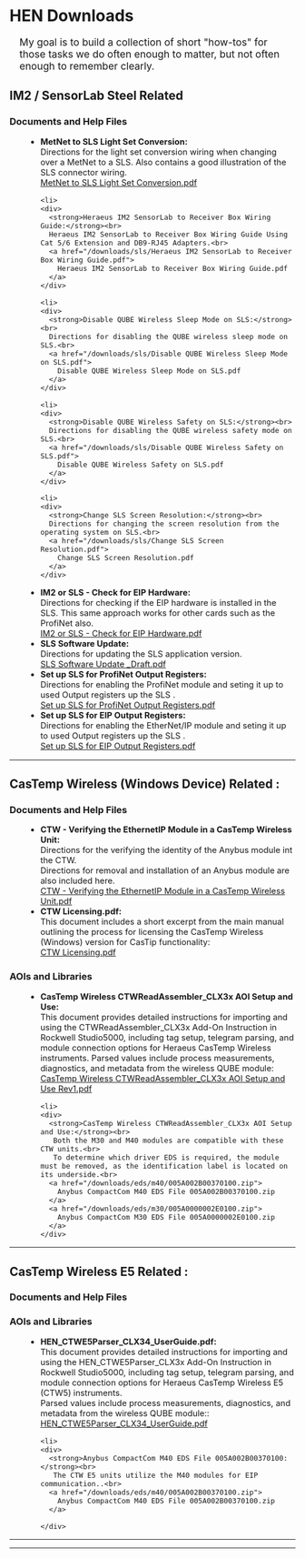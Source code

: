 # HEN Downloads
<span style="display: block; margin-left: 1em; font-weight: regular; font-size: 1.25em;">
    <div>
      My goal is to build a collection of short "how-tos" for those tasks we do often enough to matter, but not often enough to remember clearly.<br>
    </div>
</span>


## IM2 / SensorLab Steel Related

### Documents and Help Files

<ul style="list-style-type: disc; margin-left: 2em; font-size: 1.05em;">

  <li>
    <div>
      <strong>MetNet to SLS Light Set Conversion:</strong><br>
      Directions for the light set conversion wiring when changing over a MetNet to a SLS. Also contains a good illustration of the SLS connector wiring.<br>
      <a href="/downloads/sls/MetNet to SLS Light Set Conversion.pdf">
        MetNet to SLS Light Set Conversion.pdf
      </a>
    </div>
  </li>
  
    <li>
    <div>
      <strong>Heraeus IM2 SensorLab to Receiver Box Wiring Guide:</strong><br>
      Heraeus IM2 SensorLab to Receiver Box Wiring Guide Using Cat 5/6 Extension and DB9-RJ45 Adapters.<br>
      <a href="/downloads/sls/Heraeus IM2 SensorLab to Receiver Box Wiring Guide.pdf">
        Heraeus IM2 SensorLab to Receiver Box Wiring Guide.pdf
      </a>
    </div>
  </li>
  
    <li>
    <div>
      <strong>Disable QUBE Wireless Sleep Mode on SLS:</strong><br>
      Directions for disabling the QUBE wireless sleep mode on SLS.<br>
      <a href="/downloads/sls/Disable QUBE Wireless Sleep Mode on SLS.pdf">
        Disable QUBE Wireless Sleep Mode on SLS.pdf
      </a>
    </div>
  </li>
  
    <li>
    <div>
      <strong>Disable QUBE Wireless Safety on SLS:</strong><br>
      Directions for disabling the QUBE wireless safety mode on SLS.<br>
      <a href="/downloads/sls/Disable QUBE Wireless Safety on SLS.pdf">
        Disable QUBE Wireless Safety on SLS.pdf
      </a>
    </div>
  </li>
  
    <li>
    <div>
      <strong>Change SLS Screen Resolution:</strong><br>
      Directions for changing the screen resolution from the operating system on SLS.<br>
      <a href="/downloads/sls/Change SLS Screen Resolution.pdf">
        Change SLS Screen Resolution.pdf
      </a>
    </div>
  </li>
  
  <li>
    <div>
      <strong>IM2 or SLS - Check for EIP Hardware:</strong><br>
      Directions for checking if the EIP hardware is installed in the SLS. This same approach works for other cards such as the ProfiNet also.<br>
      <a href="/downloads/sls/IM2 or SLS - Check for EIP Hardware.pdf">
        IM2 or SLS - Check for EIP Hardware.pdf
      </a>
    </div>
  </li>
  
 <li>
    <div>
      <strong>SLS Software Update:</strong><br>
      Directions for updating the SLS application version.<br>
      <a href="/downloads/sls/SLS Software Update _Draft.pdf">
        SLS Software Update _Draft.pdf
      </a>
    </div>
  </li>
  
  <li>
    <div>
      <strong>Set up SLS for ProfiNet Output Registers:</strong><br>
      Directions for enabling the ProfiNet module and seting it up to used Output registers up the SLS .<br>
      <a href="/downloads/sls/sls_output_register_files_pnet/Set up SLS for ProfiNet Output Registers.pdf">
        Set up SLS for ProfiNet Output Registers.pdf
      </a>
    </div>
  </li>
  
  <li>
    <div>
      <strong>Set up SLS for EIP Output Registers:</strong><br>
      Directions for enabling the EtherNet/IP module and seting it up to used Output registers up the SLS .<br>
      <a href="/downloads/sls/sls_output_register_files_clx/Set up SLS for EIP Output Registers.pdf">
        Set up SLS for EIP Output Registers.pdf
      </a>
    </div>
  </li>

</ul>




---



## CasTemp Wireless (Windows Device) Related :

### Documents and Help Files

<ul style="list-style-type: disc; margin-left: 2em; font-size: 1.05em;">

  <li>
    <div>
      <strong>CTW - Verifying the EthernetIP Module in a CasTemp Wireless Unit:</strong><br>
      Directions for the verifying the identity of the Anybus module int the CTW.<br>
	  Directions for removal and installation of an Anybus module are also included here.<br>
      <a href="/downloads/ctw/CTW - Verifying the EthernetIP Module in a CasTemp Wireless Unit.pdf">
        CTW - Verifying the EthernetIP Module in a CasTemp Wireless Unit.pdf
      </a>
    </div>
  </li>
  
  <li>
    <div>
      <strong>CTW Licensing.pdf:</strong><br>
      This document includes a short excerpt from the main manual outlining the process for licensing the CasTemp Wireless (Windows) version for CasTip functionality:<br>
      <a href="/downloads/ctw/CTW Licensing.pdf">
        CTW Licensing.pdf
      </a>
    </div>
  </li>

</ul>

### AOIs and Libraries

<ul style="list-style-type: disc; margin-left: 2em; font-size: 1.05em;">

  <li>
    <div>
      <strong>CasTemp Wireless CTWReadAssembler_CLX3x AOI Setup and Use:</strong><br>
      This document provides detailed instructions for importing and using the CTWReadAssembler_CLX3x Add-On Instruction in Rockwell Studio5000, including tag setup, telegram parsing, and module connection options for Heraeus CasTemp Wireless instruments.  
      Parsed values include process measurements, diagnostics, and metadata from the wireless QUBE module:<br>
      <a href="/downloads/ctw/CasTemp Wireless CTWReadAssembler_CLX3x AOI Setup and Use Rev1.pdf">
        CasTemp Wireless CTWReadAssembler_CLX3x AOI Setup and Use Rev1.pdf
      </a>
    </div>
  </li>
  
    <li>
    <div>
      <strong>CasTemp Wireless CTWReadAssembler_CLX3x AOI Setup and Use:</strong><br>
       Both the M30 and M40 modules are compatible with these CTW units.<br>  
       To determine which driver EDS is required, the module must be removed, as the identification label is located on its underside.<br>
      <a href="/downloads/eds/m40/005A002B00370100.zip">
        Anybus CompactCom M40 EDS File 005A002B00370100.zip
      </a>
	  <a href="/downloads/eds/m30/005A0000002E0100.zip">
        Anybus CompactCom M30 EDS File 005A0000002E0100.zip
      </a>
    </div>
  </li>

</ul>

---




## CasTemp Wireless E5 Related :

### Documents and Help Files

<ul style="list-style-type: disc; margin-left: 2em; font-size: 1.05em;">
<!--
  <li>
    <div>
      <strong>CTW - Verifying the EthernetIP Module in a CasTemp Wireless Unit:</strong><br>
      Directions for the verifying the identity of the Anybus module int the CTW.<br>
	  Directions for removal and installation of an Anybus module are also included here.<br>
      <a href="/downloads/ctw/CTW - Verifying the EthernetIP Module in a CasTemp Wireless Unit.pdf">
        CTW - Verifying the EthernetIP Module in a CasTemp Wireless Unit.pdf
      </a>
    </div>
  </li>
  
  <li>
    <div>
      <strong>CTW Licensing.pdf:</strong><br>
      This document includes a short excerpt from the main manual outlining the process for licensing the CasTemp Wireless (Windows) version for CasTip functionality:<br>
      <a href="/downloads/ctw/CTW Licensing.pdf">
        CTW Licensing.pdf
      </a>
    </div>
  </li>
End Comment Block -->
</ul>

### AOIs and Libraries

<ul style="list-style-type: disc; margin-left: 2em; font-size: 1.05em;">

  <li>
    <div>
      <strong>HEN_CTWE5Parser_CLX34_UserGuide.pdf:</strong><br>
      This document provides detailed instructions for importing and using the HEN_CTWE5Parser_CLX3x Add-On Instruction in Rockwell Studio5000, including tag setup, telegram parsing, and module connection options for Heraeus CasTemp Wireless E5 (CTW5) instruments.<br>  
      Parsed values include process measurements, diagnostics, and metadata from the wireless QUBE module::<br>
      <a href="/downloads/ctw5/HEN_CTWE5Parser_CLX34_UserGuide.pdf">
        HEN_CTWE5Parser_CLX34_UserGuide.pdf
      </a>
    </div>
  </li>
  
    <li>
    <div>
      <strong>Anybus CompactCom M40 EDS File 005A002B00370100:</strong><br>
       The CTW E5 units utilize the M40 modules for EIP communication..<br>
      <a href="/downloads/eds/m40/005A002B00370100.zip">
        Anybus CompactCom M40 EDS File 005A002B00370100.zip
      </a>

    </div>
  </li>

</ul>

---

---







<!-- Begin CommentBlock
## Hydris / HydroVAS Related :

📄 [Download HEN_CTWE5Parser_CLX34 AOI User Guide (PDF)](/downloads/ctw5/HEN_CTWE5Parser_CLX34_UserGuide.pdf)

---

## DTE4 Related :

📄 [Download HEN_CTWE5Parser_CLX34 AOI User Guide (PDF)](/downloads/ctw5/HEN_CTWE5Parser_CLX34_UserGuide.pdf)

---

## DTE5 Related :

📄 [Download HEN_CTWE5Parser_CLX34 AOI User Guide (PDF)](/downloads/ctw5/HEN_CTWE5Parser_CLX34_UserGuide.pdf)

---

## CoreTemp Related :

📄 [Download HEN_CTWE5Parser_CLX34 AOI User Guide (PDF)](/downloads/ctw5/HEN_CTWE5Parser_CLX34_UserGuide.pdf)

---



## IM2 / SensorLab Steel Related :

---





	

 




---



## Appendix: 

| Issue                           | Possible Cause                                      |
|--------------------------------|-----------------------------------------------------|
| All results = -999             | Telegram not active, CTW5 not paired, faulted       |
| RF signal = 0                  | Poor antenna position or interference               |
| QUBE Charge = 0%              | QUBE not fully charged or measurement not started   |
| `CTW5ModuleFaulted = 1`       | Loss of communication from EIP device               |



---


End Comment Block -->
